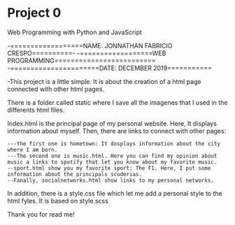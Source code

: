 # Project 0

Web Programming with Python and JavaScript


-==================NAME: JONNATHAN FABRICIO CRESPO==========-
-==================WEB PROGRAMMING=========================\
-======================DATE: DECEMBER 2019===========

-This project is a little simple. It is about the creation of a html page connected with other html pages. 

There is a folder called static where I save all the imagenes that I used in the differents html files.

Index.html is the principal page of my personal website. Here, It displays information about myself. Then, there are links to connect with other pages: 

    ---the first one is hometown: It dosplays information about the city where I am born.
    ---The second one is music.html. Here you can find my opinion about music a links to spotify that let you know about my favorite music. 
    --sport.html show you my favorite sport: The F1. Here, I put some information about the principals scuderias.
    --Fanally, socialnetworks.html show links to my personal networks.

In addition, there is a style.css file which let me add a personal style to the html fyles. It is based on style.scss

Thank you for read me!